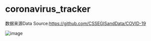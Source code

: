 # coronavirus_tracker
数据来源Data Source:https://github.com/CSSEGISandData/COVID-19

![image](https://github.com/koresuki/coronavirus_tracker/blob/master/images/review.PNG)

